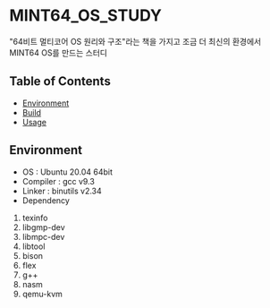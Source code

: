 # MINT64_OS_STUDY
"64비트 멀티코어 OS 원리와 구조"라는 책을 가지고 조금 더 최신의 환경에서 MINT64 OS를 만드는 스터디

## Table of Contents

- [Environment](#Environment)
- [Build](#Build)
- [Usage](#Usage)

## Environment

- OS : Ubuntu 20.04 64bit
- Compiler : gcc v9.3
- Linker : binutils v2.34
- Dependency
1. texinfo
2. libgmp-dev
3. libmpc-dev
4. libtool
5. bison
6. flex
7. g++
8. nasm
9. qemu-kvm